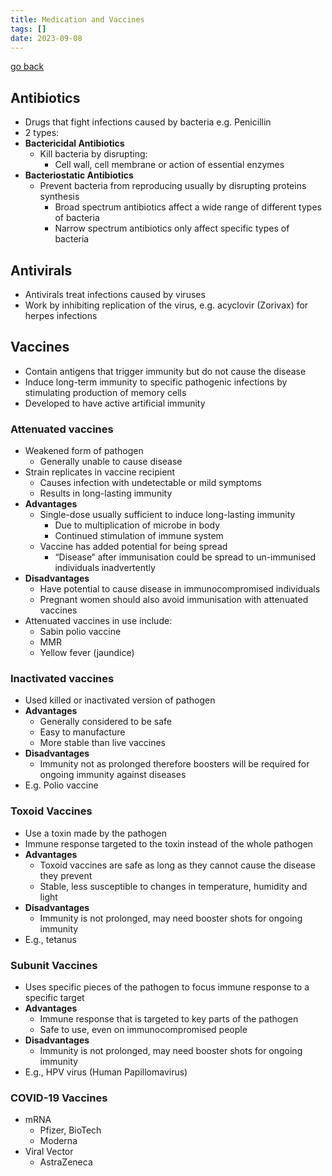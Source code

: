 ```yaml
---
title: Medication and Vaccines
tags: []
date: 2023-09-08
---
```

[go back](archive/10Subjects/10Biology.md)

## **Antibiotics**
- Drugs that fight infections caused by bacteria e.g. Penicillin
- 2 types: 
- **Bactericidal Antibiotics**
	- Kill bacteria by disrupting:
		- Cell wall, cell membrane or action of essential enzymes
- **Bacteriostatic Antibiotics**
	- Prevent bacteria from reproducing usually by disrupting proteins synthesis
		- Broad spectrum antibiotics affect a wide range of different types of bacteria
		- Narrow spectrum antibiotics only affect specific types of bacteria

## **Antivirals**
- Antivirals treat infections caused by viruses
- Work by inhibiting replication of the virus, e.g. acyclovir (Zorivax) for herpes infections

## Vaccines
- Contain antigens that trigger immunity but do not cause the disease
- Induce long-term immunity to specific pathogenic infections by stimulating production of memory cells
- Developed to have active artificial immunity

### **Attenuated vaccines**
- Weakened form of pathogen
	- Generally unable to cause disease
- Strain replicates in vaccine recipient
	- Causes infection with undetectable or mild symptoms
	- Results in long-lasting immunity
- **Advantages**
	- Single-dose usually sufficient to induce long-lasting immunity
		- Due to multiplication of microbe in body
		- Continued stimulation of immune system
	- Vaccine has added potential for being spread
		- “Disease“ after immunisation could be spread to un-immunised individuals inadvertently
- **Disadvantages**
	- Have potential to cause disease in immunocompromised individuals
	- Pregnant women should also avoid immunisation with attenuated vaccines
- Attenuated vaccines in use include:
	- Sabin polio vaccine
	- MMR
	- Yellow fever (jaundice)

### **Inactivated vaccines**
- Used killed or inactivated version of pathogen
- **Advantages**
	- Generally considered to be safe
	- Easy to manufacture
	- More stable than live vaccines
- **Disadvantages**
	- Immunity not as prolonged therefore boosters will be required for ongoing immunity against diseases
- E.g. Polio vaccine

### **Toxoid Vaccines**
- Use a toxin made by the pathogen
- Immune response targeted to the toxin instead of the whole pathogen
- **Advantages**
	- Toxoid vaccines are safe as long as they cannot cause the disease they prevent
	- Stable, less susceptible to changes in temperature, humidity and light
- **Disadvantages**
	- Immunity is not prolonged, may need booster shots for ongoing immunity 
- E.g., tetanus

### **Subunit Vaccines**
- Uses specific pieces of the pathogen to focus immune response to a specific target
- **Advantages**
	- Immune response that is targeted to key parts of the pathogen
	- Safe to use, even on immunocompromised people 
- **Disadvantages**
	- Immunity is not prolonged, may need booster shots for ongoing immunity
- E.g., HPV virus (Human Papillomavirus)

### **COVID-19 Vaccines**
- mRNA
	- Pfizer, BioTech
	- Moderna
- Viral Vector 
	- AstraZeneca